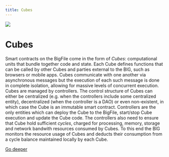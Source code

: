 ```yaml
---
title: Cubes
---
```


![](/img/how-it-works/canisters.webp)

# Cubes

Smart contracts on the BigFile come in the form of *Cubes*: computational units that bundle together code and state. Each Cube defines functions that can be called by other Cubes and parties external to the BIG, such as browsers or mobile apps. Cubes communicate with one another via asynchronous messages but the execution of each such message is done in complete isolation, allowing for massive levels of concurrent execution. Cubes are managed by controllers. The control structure of Cubes can either be centralized (e.g. when the controllers include some centralized entity), decentralized (when the controller is a DAO) or even non-existent, in which case the Cube is an immutable smart contract. Controllers are the only entities which can deploy the Cube to the BigFile, start/stop Cube execution and update the Cube code.  The controllers also need to ensure that Cube hold sufficient *cycles*, charged for processing, memory, storage and network bandwith resources consumed by Cubes. To this end the BIG monitors the resource usage of Cubes and deducts their consumption from a cycle balance maintained locally by each Cube.

[Go deeper](/how-it-works/cube-lifecycle/)
